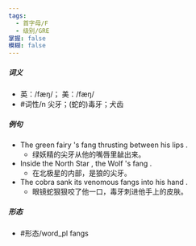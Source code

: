 ```yaml
---
tags:
  - 首字母/F
  - 级别/GRE
掌握: false
模糊: false
---
```

##### 词义
- 英：/fæŋ/； 美：/fæŋ/
- #词性/n  尖牙；(蛇的)毒牙；犬齿
##### 例句
- The green fairy 's fang thrusting between his lips .
	- 绿妖精的尖牙从他的嘴唇里龇出来。
- Inside the North Star , the Wolf 's fang .
	- 在北极星的内部，是狼的尖牙。
- The cobra sank its venomous fangs into his hand .
	- 眼镜蛇狠狠咬了他一口，毒牙刺进他手上的皮肤。
##### 形态
- #形态/word_pl fangs
